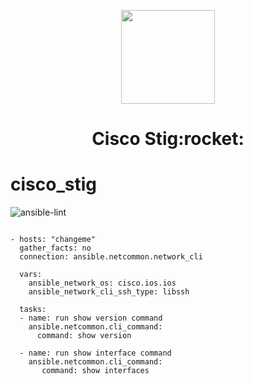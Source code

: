 <p align="center">
  <a href="https://www.stigviewer.com/stigs">
    <img width="150px" src="https://github.com/colin-mccarthy/cisco_stig/assets/icon.jpg">
  </a>
</p>

<h1 align="center">
  Cisco Stig:rocket:
</h1>


# cisco_stig

![ansible-lint](https://github.com/colin-mccarthy/cisco_stig/workflows/ansible-lint/badge.svg)



```

- hosts: "changeme"
  gather_facts: no
  connection: ansible.netcommon.network_cli
  
  vars:
    ansible_network_os: cisco.ios.ios
    ansible_network_cli_ssh_type: libssh
    
  tasks:
  - name: run show version command
    ansible.netcommon.cli_command:
      command: show version

  - name: run show interface command
    ansible.netcommon.cli_command:
       command: show interfaces
       
 ```      
